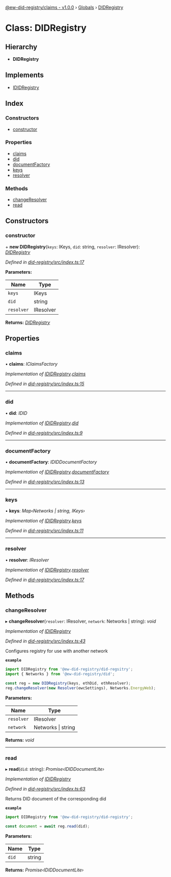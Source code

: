 [@ew-did-registry/claims - v1.0.0](../README.md) › [Globals](../globals.md) › [DIDRegistry](didregistry.md)

# Class: DIDRegistry

## Hierarchy

* **DIDRegistry**

## Implements

* [IDIDRegistry](../interfaces/ididregistry.md)

## Index

### Constructors

* [constructor](didregistry.md#constructor)

### Properties

* [claims](didregistry.md#claims)
* [did](didregistry.md#did)
* [documentFactory](didregistry.md#documentfactory)
* [keys](didregistry.md#keys)
* [resolver](didregistry.md#resolver)

### Methods

* [changeResolver](didregistry.md#changeresolver)
* [read](didregistry.md#read)

## Constructors

###  constructor

\+ **new DIDRegistry**(`keys`: IKeys, `did`: string, `resolver`: IResolver): *[DIDRegistry](didregistry.md)*

*Defined in [did-registry/src/index.ts:17](https://github.com/energywebfoundation/ew-did-registry/blob/162cbcc/packages/did-registry/src/index.ts#L17)*

**Parameters:**

Name | Type |
------ | ------ |
`keys` | IKeys |
`did` | string |
`resolver` | IResolver |

**Returns:** *[DIDRegistry](didregistry.md)*

## Properties

###  claims

• **claims**: *IClaimsFactory*

*Implementation of [IDIDRegistry](../interfaces/ididregistry.md).[claims](../interfaces/ididregistry.md#claims)*

*Defined in [did-registry/src/index.ts:15](https://github.com/energywebfoundation/ew-did-registry/blob/162cbcc/packages/did-registry/src/index.ts#L15)*

___

###  did

• **did**: *IDID*

*Implementation of [IDIDRegistry](../interfaces/ididregistry.md).[did](../interfaces/ididregistry.md#did)*

*Defined in [did-registry/src/index.ts:9](https://github.com/energywebfoundation/ew-did-registry/blob/162cbcc/packages/did-registry/src/index.ts#L9)*

___

###  documentFactory

• **documentFactory**: *IDIDDocumentFactory*

*Implementation of [IDIDRegistry](../interfaces/ididregistry.md).[documentFactory](../interfaces/ididregistry.md#documentfactory)*

*Defined in [did-registry/src/index.ts:13](https://github.com/energywebfoundation/ew-did-registry/blob/162cbcc/packages/did-registry/src/index.ts#L13)*

___

###  keys

• **keys**: *Map‹Networks | string, IKeys›*

*Implementation of [IDIDRegistry](../interfaces/ididregistry.md).[keys](../interfaces/ididregistry.md#keys)*

*Defined in [did-registry/src/index.ts:11](https://github.com/energywebfoundation/ew-did-registry/blob/162cbcc/packages/did-registry/src/index.ts#L11)*

___

###  resolver

• **resolver**: *IResolver*

*Implementation of [IDIDRegistry](../interfaces/ididregistry.md).[resolver](../interfaces/ididregistry.md#resolver)*

*Defined in [did-registry/src/index.ts:17](https://github.com/energywebfoundation/ew-did-registry/blob/162cbcc/packages/did-registry/src/index.ts#L17)*

## Methods

###  changeResolver

▸ **changeResolver**(`resolver`: IResolver, `network`: Networks | string): *void*

*Implementation of [IDIDRegistry](../interfaces/ididregistry.md)*

*Defined in [did-registry/src/index.ts:43](https://github.com/energywebfoundation/ew-did-registry/blob/162cbcc/packages/did-registry/src/index.ts#L43)*

Configures registry for use with another network

**`example`** 
```typescript
import DIDRegistry from '@ew-did-registry/did-regsitry';
import { Networks } from '@ew-did-registry/did';

const reg = new DIDRegistry(keys, ethDid, ethResolver);
reg.changeResolver(new Resolver(ewcSettings), Networks.EnergyWeb);
```

**Parameters:**

Name | Type |
------ | ------ |
`resolver` | IResolver |
`network` | Networks &#124; string |

**Returns:** *void*

___

###  read

▸ **read**(`did`: string): *Promise‹IDIDDocumentLite›*

*Implementation of [IDIDRegistry](../interfaces/ididregistry.md)*

*Defined in [did-registry/src/index.ts:63](https://github.com/energywebfoundation/ew-did-registry/blob/162cbcc/packages/did-registry/src/index.ts#L63)*

Returns DID document of the corresponding did

**`example`** 
```typescript
import DIDRegistry from '@ew-did-registry/did-registry';

const document = await reg.read(did);
```

**Parameters:**

Name | Type |
------ | ------ |
`did` | string |

**Returns:** *Promise‹IDIDDocumentLite›*

